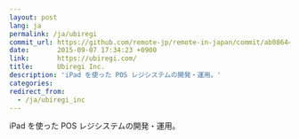```yaml
---
layout: post
lang: ja
permalink: /ja/ubiregi
commit_url: https://github.com/remote-jp/remote-in-japan/commit/ab08644f799e23a07e5d5dfb5da51f845827659d
date:       2015-09-07 17:34:23 +0900
link:       https://ubiregi.com/
title:      Ubiregi Inc.
description: 'iPad を使った POS レジシステムの開発・運用。'
categories: 
redirect_from:
  - /ja/ubiregi_inc
---
```


<p>iPad を使った POS レジシステムの開発・運用。</p>
